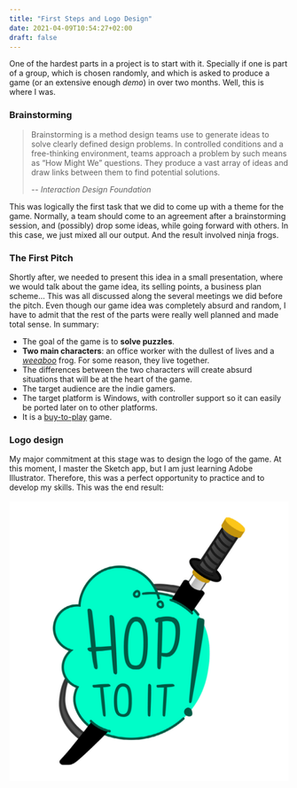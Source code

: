 ```yaml
---
title: "First Steps and Logo Design"
date: 2021-04-09T10:54:27+02:00
draft: false
---
```


One of the hardest parts in a project is to start with it. Specially if one is part of a group, which is chosen randomly, and which is asked to produce a game (or an extensive enough *demo*) in over two months. Well, this is where I was.

### Brainstorming
>Brainstorming is a method design teams use to generate ideas to solve clearly defined design problems. In controlled conditions and a free-thinking environment, teams approach a problem by such means as “How Might We” questions. They produce a vast array of ideas and draw links between them to find potential solutions. 
>
> -- <cite>Interaction Design Foundation</cite> 

This was logically the first task that we did to come up with a theme for the game. Normally, a team should come to an agreement after a brainstorming session, and (possibly) drop some ideas, while going forward with others. In this case, we just mixed all our output. And the result involved ninja frogs.

### The First Pitch
Shortly after, we needed to present this idea in a small presentation, where we would talk about the game idea, its selling points, a business plan scheme… This was all discussed along the several meetings we did before the pitch. Even though our game idea was completely absurd and random, I have to admit that the rest of the parts were really well planned and made total sense. In summary:
* The goal of the game is to **solve puzzles**.
* **Two main characters**: an office worker with the dullest of lives and a *[weeaboo](https://en.wikipedia.org/wiki/Japanophilia)* frog. For some reason, they live together. 
* The differences between the two characters will create absurd situations that will be at the heart of the game.
* The target audience are the indie gamers.
* The target platform is Windows, with controller support so it can easily be ported later on to other platforms.
* It is a [buy-to-play](https://en.wikipedia.org/wiki/Buy-to-play) game.

### Logo design
My major commitment at this stage was to design the logo of the game. At this moment, I master the Sketch app, but I am just learning Adobe Illustrator. Therefore, this was a perfect opportunity to practice and to develop my skills. This was the end result:
<br><br>
![Game logo](/images/hop-to-it-logo.png)